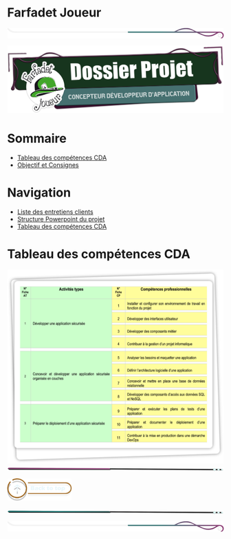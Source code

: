 # Farfadet Joueur 

<!-- Main image  -->

![border](./assets/line/border_deco_rt.png)

![farfadet_logo](./assets/img/fil-rouge-farfadet0.png)
# Sommaire

- [Tableau des compétences CDA](#tableau-des-compétences-cda)
- [Objectif et Consignes](#objectif-et-consignes)

# Navigation

- [Liste des entretiens clients](./doc/entretiens/liste_entretiens.md)
- [Structure Powerpoint du projet](./doc/presentation/presentation.md)
- [Tableau des compétences CDA](./assets/img/cda_competences.png)

# Tableau des compétences CDA

![tableau compétences](./assets/img/Nouvelles_COMPET.png)
![border](./assets/line/line-pink-point_l.png)


<a href="#sommaire">
<img src="assets/button/back_to_top.png" alt="Home page" style="width: 150px; height: auto;">
</a>

![border](./assets/line/line-teal-point_l.png)

![border](./assets/line/border_deco_rt.png)
